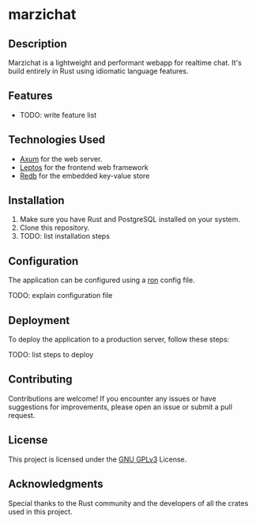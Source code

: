 # marzichat

## Description
Marzichat is a lightweight and performant webapp for realtime chat. It's build entirely in Rust using idiomatic language features.

## Features

- TODO: write feature list

## Technologies Used

- [Axum](https://docs.rs/axum/latest/axum/) for the web server.
- [Leptos](https://docs.rs/leptos/0.3.0/leptos/) for the frontend web framework
- [Redb](https://docs.rs/redb/0.20.0/redb/) for the embedded key-value store

## Installation

1. Make sure you have Rust and PostgreSQL installed on your system.
2. Clone this repository.
3. TODO: list installation steps

## Configuration

The application can be configured using a [ron](https://docs.rs/ron/0.8.0/ron/) config file.

TODO: explain configuration file

## Deployment

To deploy the application to a production server, follow these steps:

TODO: list steps to deploy

## Contributing

Contributions are welcome! If you encounter any issues or have suggestions for improvements, please open an issue or submit a pull request.

## License

This project is licensed under the [GNU GPLv3](https://choosealicense.com/licenses/gpl-3.0/) License.

## Acknowledgments

Special thanks to the Rust community and the developers of all the crates used in this project.